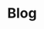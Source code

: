 # Blog

<!-- Overriding custom style that hides the sidebar,
     because we want it for the blog
-->
<style>
.md-sidebar--primary {
  display: block;
}
.md-main__inner {
  flex-direction: row;
}

ul.md-nav__list{
  flex-direction: column;

}
@media only screen and (max-width: 60em) {

.md-main__inner {
    flex-direction: column;
    margin: 0 5vw;
    .md-content {
      margin: 0;
    }
  }
}
</style>